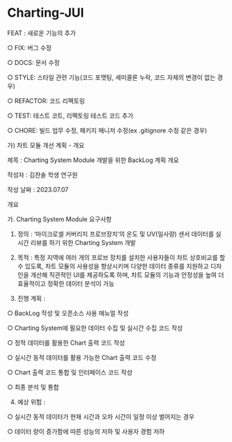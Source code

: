 # Charting-JUI
FEAT : 새로운 기능의 추가

○ FIX: 버그 수정

○ DOCS: 문서 수정

○ STYLE: 스타일 관련 기능(코드 포맷팅, 세미콜론 누락, 코드 자체의 변경이 없는 경우)

○ REFACTOR: 코드 리펙토링

○ TEST: 테스트 코트, 리펙토링 테스트 코드 추가

○ CHORE: 빌드 업무 수정, 패키지 매니저 수정(ex .gitignore 수정 같은 경우)


가) 차트 모듈 개선 계획 - 개요

제목 : Charting System Module 개발을 위한 BackLog 계획 개요

작성자 : 김찬솔 학생 연구원

작성 날짜 : 2023.07.07

개요

가. Charting System Module 요구사항
 1) 정의 : ‘마이크로셀 커버리지 프로브장치‘의 온도 및 UV(일사량) 센서 
  데이터를 실시간 리뷰를 하기 위한 Charting System 개발
 
 2) 목적 : 특정 지역에 여러 개의 프로브 장치를 설치한 사용자들이 차트 
  상호비교를 할 수 있도록, 차트 모듈의 사용성을 향상시키며 다양한 
  데이터 종류를 지원하고 디자인을 개선해 직관적인 UI를 제공하도록 
  하며, 차트 모듈의 기능과 안정성을 높여 더 효율적이고 정확한 데이터 
  분석이 가능

 
 3) 진행 계획 : 
  
  ○ BackLog 작성 및 오픈소스 사용 매뉴얼 작성
  
  ○ Charting System에 필요한 데이터 수집 및 실시간 수집 코드 작성
  
  ○ 정적 데이터를 활용한 Chart 출력 코드 작성
  
  ○ 실시간 동적 데이터를 활용 가능한 Chart 출력 코드 수정
  
  ○ Chart 출력 코드 통합 및 인터페이스 코드 작성
  
  ○ 최종 분석 및 통합

 
 4) 예상 위험 : 
 
  ○ 실시간 동적 데이터가 현재 시간과 오차 시간이 일정 이상 
   벌어지는 경우

  ○ 데이터 량이 증가함에 따른 성능의 저하 및 사용자 경험 저하

